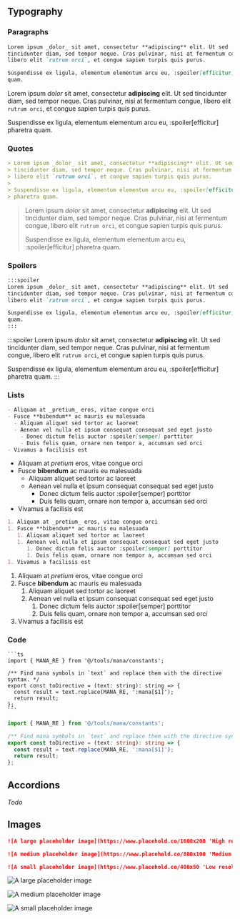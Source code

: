 ## Typography

### Paragraphs

```md
Lorem ipsum _dolor_ sit amet, consectetur **adipiscing** elit. Ut sed
tincidunter diam, sed tempor neque. Cras pulvinar, nisi at fermentum congue,
libero elit `rutrum orci`, et congue sapien turpis quis purus.

Suspendisse ex ligula, elementum elementum arcu eu, :spoiler[efficitur] pharetra
quam.
```

Lorem ipsum _dolor_ sit amet, consectetur **adipiscing** elit. Ut sed
tincidunter diam, sed tempor neque. Cras pulvinar, nisi at fermentum congue,
libero elit `rutrum orci`, et congue sapien turpis quis purus.

Suspendisse ex ligula, elementum elementum arcu eu, :spoiler[efficitur] pharetra
quam.

### Quotes

```md
> Lorem ipsum _dolor_ sit amet, consectetur **adipiscing** elit. Ut sed
> tincidunter diam, sed tempor neque. Cras pulvinar, nisi at fermentum congue,
> libero elit `rutrum orci`, et congue sapien turpis quis purus.
>
> Suspendisse ex ligula, elementum elementum arcu eu, :spoiler[efficitur]
> pharetra quam.
```

> Lorem ipsum _dolor_ sit amet, consectetur **adipiscing** elit. Ut sed
> tincidunter diam, sed tempor neque. Cras pulvinar, nisi at fermentum congue,
> libero elit `rutrum orci`, et congue sapien turpis quis purus.
>
> Suspendisse ex ligula, elementum elementum arcu eu, :spoiler[efficitur]
> pharetra quam.

### Spoilers

```md
:::spoiler
Lorem ipsum _dolor_ sit amet, consectetur **adipiscing** elit. Ut sed
tincidunter diam, sed tempor neque. Cras pulvinar, nisi at fermentum congue,
libero elit `rutrum orci`, et congue sapien turpis quis purus.

Suspendisse ex ligula, elementum elementum arcu eu, :spoiler[efficitur] pharetra
quam.
:::
```

:::spoiler
Lorem ipsum _dolor_ sit amet, consectetur **adipiscing** elit. Ut sed
tincidunter diam, sed tempor neque. Cras pulvinar, nisi at fermentum congue,
libero elit `rutrum orci`, et congue sapien turpis quis purus.

Suspendisse ex ligula, elementum elementum arcu eu, :spoiler[efficitur] pharetra
quam.
:::

### Lists

```md
- Aliquam at _pretium_ eros, vitae congue orci
- Fusce **bibendum** ac mauris eu malesuada
  - Aliquam aliquet sed tortor ac laoreet
  - Aenean vel nulla et ipsum consequat consequat sed eget justo
    - Donec dictum felis auctor :spoiler[semper] porttitor
    - Duis felis quam, ornare non tempor a, accumsan sed orci
- Vivamus a facilisis est
```

- Aliquam at _pretium_ eros, vitae congue orci
- Fusce **bibendum** ac mauris eu malesuada
  - Aliquam aliquet sed tortor ac laoreet
  - Aenean vel nulla et ipsum consequat consequat sed eget justo
    - Donec dictum felis auctor :spoiler[semper] porttitor
    - Duis felis quam, ornare non tempor a, accumsan sed orci
- Vivamus a facilisis est

```md
1. Aliquam at _pretium_ eros, vitae congue orci
1. Fusce **bibendum** ac mauris eu malesuada
   1. Aliquam aliquet sed tortor ac laoreet
   1. Aenean vel nulla et ipsum consequat consequat sed eget justo
      1. Donec dictum felis auctor :spoiler[semper] porttitor
      1. Duis felis quam, ornare non tempor a, accumsan sed orci
1. Vivamus a facilisis est
```

1. Aliquam at _pretium_ eros, vitae congue orci
1. Fusce **bibendum** ac mauris eu malesuada
   1. Aliquam aliquet sed tortor ac laoreet
   1. Aenean vel nulla et ipsum consequat consequat sed eget justo
      1. Donec dictum felis auctor :spoiler[semper] porttitor
      1. Duis felis quam, ornare non tempor a, accumsan sed orci
1. Vivamus a facilisis est

### Code

````
```ts
import { MANA_RE } from '@/tools/mana/constants';

/** Find mana symbols in `text` and replace them with the directive syntax. */
export const toDirective = (text: string): string => {
  const result = text.replace(MANA_RE, ':mana[$1]');
  return result;
};
```
````

```ts
import { MANA_RE } from '@/tools/mana/constants';

/** Find mana symbols in `text` and replace them with the directive syntax. */
export const toDirective = (text: string): string => {
  const result = text.replace(MANA_RE, ':mana[$1]');
  return result;
};
```

## Accordions

_Todo_

## Images

```md
![A large placeholder image](https://www.placehold.co/1600x200 'High resolution')

![A medium placeholder image](https://www.placehold.co/800x100 'Medium resolution')

![A small placeholder image](https://www.placehold.co/400x50 'Low resolution')
```

![A large placeholder image](https://www.placehold.co/1600x200 'High resolution')

![A medium placeholder image](https://www.placehold.co/800x100 'Medium resolution')

![A small placeholder image](https://www.placehold.co/400x50 'Low resolution')
